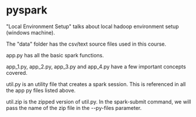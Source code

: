 # pyspark

"Local Environment Setup" talks about local hadoop environment setup (windows machine).

The "data" folder has the csv/text source files used in this course.

app.py has all the basic spark functions.

app_1.py, app_2.py, app_3.py and app_4.py have a few important concepts covered.

util.py is an utility file that creates a spark session. This is referenced in all the app py files listed above.

util.zip is the zipped version of util.py. In the spark-submit command, we will pass the name of the zip file in the --py-files parameter.
